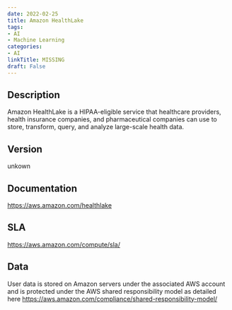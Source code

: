 ```yaml
---
date: 2022-02-25
title: Amazon HealthLake
tags: 
- AI
- Machine Learning
categories: 
- AI
linkTitle: MISSING
draft: False
---
```


## Description

Amazon HealthLake is a HIPAA-eligible service that healthcare providers, health insurance companies, and pharmaceutical companies can use to store, transform, query, and analyze large-scale health data.

## Version

unkown

## Documentation

https://aws.amazon.com/healthlake

## SLA

https://aws.amazon.com/compute/sla/

## Data

User data is stored on Amazon servers under the associated AWS account and is protected under the AWS shared responsibility model as detailed here https://aws.amazon.com/compliance/shared-responsibility-model/
